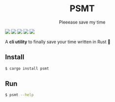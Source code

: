 
<h1 align=center>PSMT</h1>
<div align=center>Pleeease save my time</div>

<span></span>

[![][github-badge]][github-url]
[![][cargo-badge]][cargo-url]
[![][docs-badge]][docs-url]
[![][status-badge]][status-url]
[![][license-badge]][license-url]

[github-badge]: https://img.shields.io/badge/github-hadronomy/psmt-8da0cb?style=for-the-badge&labelColor=555555&logo=github
[github-url]: https://github.com/hadronomy/psmt-rs
[cargo-badge]: https://img.shields.io/crates/v/psmt.svg?style=for-the-badge&color=fc8d62&logo=rust
[cargo-url]: https://crates.io/crates/psmt
[docs-badge]: https://img.shields.io/badge/docs.rs-psmt-66c2a5?style=for-the-badge&labelColor=555555&logo=docs.rs
[docs-url]: https://docs.rs/psmt
[status-badge]: https://img.shields.io/github/actions/workflow/status/hadronomy/psmt-rs/ci.yml?branch=main&style=for-the-badge
[status-url]: https://github.com/hadronomy/psmt/actions?query=branch%3Amain
[license-badge]: https://img.shields.io/github/license/Hadronomy/psmt-rs?label=LICENSE&style=for-the-badge
[license-url]: LICENSE

A **cli utility** to finally save your time written in Rust 🦀

## Install

```bash
$ cargo install psmt
```

## Run

```bash
$ psmt --help
```
